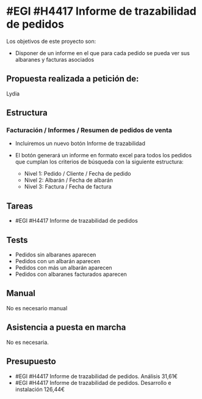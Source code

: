 # #EGI #H4417 Informe de trazabilidad de pedidos

Los objetivos de este proyecto son:
+ Disponer de un informe en el que para cada pedido se pueda ver sus albaranes y facturas asociados

## Propuesta realizada a petición de:
Lydia

## Estructura

### Facturación / Informes / Resumen de pedidos de venta
+ Incluiremos un nuevo botón Informe de trazabilidad

+ El botón generará un informe en formato excel para todos los pedidos que cumplan los criterios de búsqueda con la siguiente estructura:
    + Nivel 1: Pedido / Cliente / Fecha de pedido
    + Nivel 2: Albarán / Fecha de albarán
    + Nivel 3: Factura / Fecha de factura


## Tareas
* #EGI #H4417 Informe de trazabilidad de pedidos

## Tests
+ Pedidos sin albaranes aparecen
+ Pedidos con un albarán aparecen
+ Pedidos con más un albarán aparecen
+ Pedidos con albaranes facturados aparecen


## Manual
No es necesario manual

## Asistencia a puesta en marcha
No es necesaria.

## Presupuesto
* #EGI #H4417 Informe de trazabilidad de pedidos. Análisis 31,61€
* #EGI #H4417 Informe de trazabilidad de pedidos. Desarrollo e instalación 126,44€